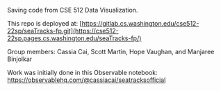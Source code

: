 Saving code from CSE 512 Data Visualization. 

This repo is deployed at: [https://gitlab.cs.washington.edu/cse512-22sp/seaTracks-fp.git](https://cse512-22sp.pages.cs.washington.edu/seaTracks-fp/)

Group members: Cassia Cai, Scott Martin, Hope Vaughan, and Manjaree Binjolkar

Work was initially done in this Observable notebook: https://observablehq.com/@cassiacai/seatracksofficial
